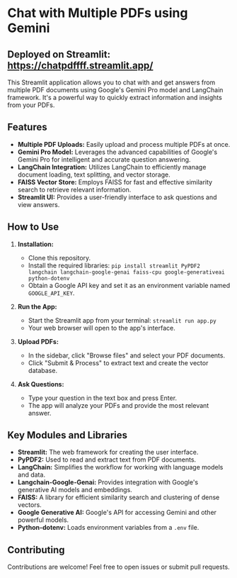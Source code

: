 # Chat with Multiple PDFs using Gemini

## Deployed on Streamlit: https://chatpdffff.streamlit.app/

This Streamlit application allows you to chat with and get answers from multiple PDF documents using Google's Gemini Pro model and LangChain framework. It's a powerful way to quickly extract information and insights from your PDFs.

## Features

* **Multiple PDF Uploads:**  Easily upload and process multiple PDFs at once.
* **Gemini Pro Model:** Leverages the advanced capabilities of Google's Gemini Pro for intelligent and accurate question answering.
* **LangChain Integration:** Utilizes LangChain to efficiently manage document loading, text splitting, and vector storage.
* **FAISS Vector Store:**  Employs FAISS for fast and effective similarity search to retrieve relevant information.
* **Streamlit UI:**  Provides a user-friendly interface to ask questions and view answers.

## How to Use

1. **Installation:**
   * Clone this repository.
   * Install the required libraries: `pip install streamlit PyPDF2 langchain langchain-google-genai faiss-cpu google-generativeai python-dotenv`
   * Obtain a Google API key and set it as an environment variable named `GOOGLE_API_KEY`.

2. **Run the App:**
   * Start the Streamlit app from your terminal: `streamlit run app.py`
   * Your web browser will open to the app's interface.

3. **Upload PDFs:**
   * In the sidebar, click "Browse files" and select your PDF documents.
   * Click "Submit & Process" to extract text and create the vector database.

4. **Ask Questions:**
   * Type your question in the text box and press Enter.
   * The app will analyze your PDFs and provide the most relevant answer.

## Key Modules and Libraries

* **Streamlit:** The web framework for creating the user interface.
* **PyPDF2:** Used to read and extract text from PDF documents.
* **LangChain:** Simplifies the workflow for working with language models and data.
* **Langchain-Google-Genai:** Provides integration with Google's generative AI models and embeddings.
* **FAISS:** A library for efficient similarity search and clustering of dense vectors.
* **Google Generative AI:** Google's API for accessing Gemini and other powerful models.
* **Python-dotenv:**  Loads environment variables from a `.env` file.

## Contributing

Contributions are welcome! Feel free to open issues or submit pull requests. 

